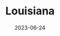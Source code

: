 ---
title: "Louisiana"
type: state
borders:
  - Arkansas
  - Gulf of Mexico
  - Mississippi
  - Mississippi River
  - Texas
cities:
  - New Orleans
country: United States
date: 2023-06-24
hashtag: louisiana
tags:
  - state
  - United States
---